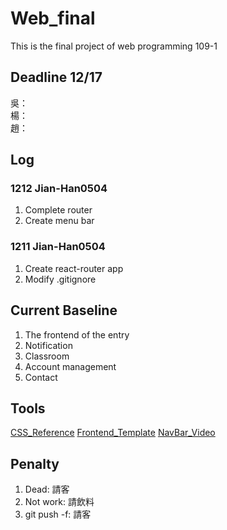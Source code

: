 # Web_final
This is the final project of web programming 109-1

## Deadline 12/17

吳：  
楊：  
趙： 

## Log
### 1212 Jian-Han0504
1. Complete router
2. Create menu bar

### 1211 Jian-Han0504
1. Create react-router app
2. Modify .gitignore

## Current Baseline

1. The frontend of the entry
2. Notification
3. Classroom
4. Account management
5. Contact

## Tools
[CSS_Reference](https://cssreference.io/)
[Frontend_Template](https://templated.co/)
[NavBar_Video](https://www.youtube.com/watch?v=CXa0f4-dWi4)

## Penalty

1. Dead: 請客
2. Not work: 請飲料
3. git push -f: 請客

 
